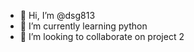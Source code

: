 - 👋 Hi, I’m @dsg813
- 🌱 I’m currently learning python
- 💞️ I’m looking to collaborate on project 2


<!---
dsg813/dsg813 is a ✨ special ✨ repository because its `README.md` (this file) appears on your GitHub profile.
You can click the Preview link to take a look at your changes.
--->
